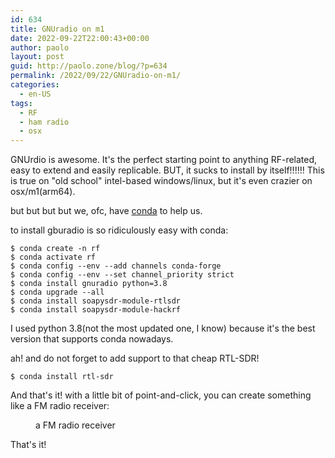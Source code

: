 ```yaml
---
id: 634
title: GNUradio on m1
date: 2022-09-22T22:00:43+00:00
author: paolo
layout: post
guid: http://paolo.zone/blog/?p=634
permalink: /2022/09/22/GNUradio-on-m1/
categories:
  - en-US
tags:
  - RF
  - ham radio
  - osx
---
```


GNUrdio is awesome. It's the perfect starting point to anything RF-related, easy to extend and easily replicable. BUT, it sucks to install by itself!!!!!! This is true on "old school" intel-based windows/linux, but it's even crazier on osx/m1(arm64).

but but but but we, ofc, have [conda](https://anaconda.org/anaconda/conda) to help us.

to install gburadio is so ridiculously easy with conda:
```
$ conda create -n rf
$ conda activate rf
$ conda config --env --add channels conda-forge
$ conda config --env --set channel_priority strict
$ conda install gnuradio python=3.8
$ conda upgrade --all
$ conda install soapysdr-module-rtlsdr
$ conda install soapysdr-module-hackrf
```
I used python 3.8(not the most updated one, I know) because it's the best version that supports conda nowadays.

ah! and do not forget to add support to that cheap RTL-SDR!
```
$ conda install rtl-sdr
```
And that's it! with a little bit of point-and-click, you can create something like a FM radio receiver:

<figure class="wp-block-image"><img src="{{ site.baseurl }}/uploads/2022/09/gnuradio-fmrx.png" alt="" class="wp-image-625" /><figcaption>a FM radio receiver</figcaption></figure>

That's it!
